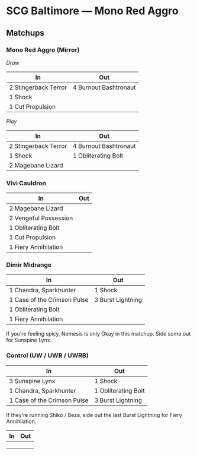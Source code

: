 # SCG Baltimore — Mono Red Aggro 

## Matchups 

### Mono Red Aggro (Mirror)

*Draw*

| **In**               | **Out**               |
|----------------------|-----------------------|
| 2 Stingerback Terror | 4 Burnout Bashtronaut |
| 1 Shock              |                       |
| 1 Cut Propulsion     |                       |

*Play*

| **In**               | **Out**               |
|----------------------|-----------------------|
| 2 Stingerback Terror | 4 Burnout Bashtronaut |
| 1 Shock              | 1 Obliterating Bolt   |
| 2 Magebane Lizard    |         |

### Vivi Cauldron 

| **In**                | **Out** |
|-----------------------|---------|
| 2 Magebane Lizard     |         |
| 2 Vengeful Possession |         |
| 1 Obliterating Bolt   |         |
| 1 Cut Propulsion      |         |
| 1 Fiery Annihilation  |         |

### Dimir Midrange

| **In** | **Out** |
|-----------------------------|-------------------|
| 1 Chandra, Sparkhunter      | 1 Shock           |
| 1 Case of the Crimson Pulse | 3 Burst Lightning |
| 1 Obliterating Bolt         |                   |
| 1 Fiery Annihilation        |                   |

If you're feeling spicy, Nemesis is only Okay in this matchup. Side some out for Sunspine Lynx. 

### Control (UW / UWR / UWRB)

| **In**                      | **Out**             |
|-----------------------------|---------------------|
| 3 Sunspine Lynx             | 1 Shock             |
| 1 Chandra, Sparkhunter      | 1 Obliterating Bolt |
| 1 Case of the Crimson Pulse | 3 Burst Lightning   |

If they're running Shiko / Beza, side out the last Burst Lightning for Fiery Annihilation. 


| **In** | **Out** |
|--------|---------|
|        |         |
|        |         |
|        |         |